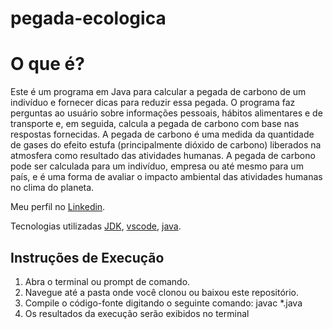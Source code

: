 # pegada-ecologica
# O que é?
Este é um programa em Java para calcular a pegada de carbono de um indivíduo e fornecer dicas para reduzir essa pegada. O programa faz perguntas ao usuário sobre informações pessoais, hábitos alimentares e de transporte e, em seguida, calcula a pegada de carbono com base nas respostas fornecidas.
A pegada de carbono é uma medida da quantidade de gases do efeito estufa (principalmente dióxido de carbono) liberados na atmosfera como resultado das atividades humanas. A pegada de carbono pode ser calculada para um indivíduo, empresa ou até mesmo para um país, e é uma forma de avaliar o impacto ambiental das atividades humanas no clima do planeta. 

Meu perfil no [Linkedin](https://www.linkedin.com/in/isadora-rodrigues-904b36164/).

Tecnologias utilizadas [JDK](https://www.oracle.com/br/java/technologies/downloads/#jdk20-windows),
[vscode](https://code.visualstudio.com/),
[java](https://www.java.com/pt-BR/).

## Instruções de Execução

1. Abra o terminal ou prompt de comando.
2. Navegue até a pasta onde você clonou ou baixou este repositório.
3. Compile o código-fonte digitando o seguinte comando:
javac *.java
4. Os resultados da execução serão exibidos no terminal 
